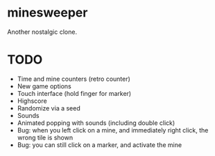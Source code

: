 # minesweeper

Another nostalgic clone.

# TODO

- Time and mine counters (retro counter)
- New game options
- Touch interface (hold finger for marker)
- Highscore
- Randomize via a seed
- Sounds
- Animated popping with sounds (including double click)
- Bug: when you left click on a mine, and immediately right click, the wrong tile is shown
- Bug: you can still click on a marker, and activate the mine

